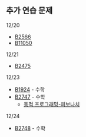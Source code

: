 ## 추가 연습 문제
12/20
- [B2566](B2566.java)
- [B11050](B11050.java)

12/21
- [B2475](B2475.java)

12/23
- [B1924](B1924.java) - 수학
- [B2747](B2747.java) - 수학
  - [동적 프로그래밍-피보나치](동적프로그래밍(B2747).md)

12/24
- [B2748](B2748.java) - 수학 